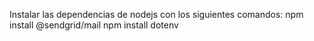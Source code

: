 Instalar las dependencias de nodejs con los siguientes comandos: 
npm install @sendgrid/mail
npm install dotenv

